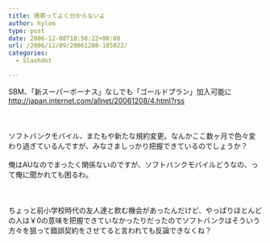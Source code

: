 ```yaml
---
title: 携帯ってよく分からないよ
author: hylom
type: post
date: 2006-12-08T18:50:22+00:00
url: /2006/12/09/20061208-185022/
categories:
  - Slashdot

---
```

SBM、「新スーパーボーナス」なしでも「ゴールドプラン」加入可能に   
  <http://japan.internet.com/allnet/20061208/4.html?rss> </br>  
</br>   
ソフトバンクモバイル、またもや新たな規約変更。なんかここ数ヶ月で色々変わり過ぎているんですが、みなさましっかり把握できているのでしょうか？</br>   
俺はAUなのでまったく関係ないのですが、ソフトバンクモバイルどうなの、って俺に聞かれても困るわ。</br>  
</br>   
ちょっと前小学校時代の友人達と飲む機会があったんだけど、やっぱりほとんどの人は￥0の意味を把握できていなかったりだったのでソフトバンクはそういう方々を狙って錯誤契約をさせてると言われても反論できなくね？</br>  
</br>  
</br>